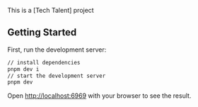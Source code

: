 This is a [Tech Talent] project

## Getting Started

First, run the development server:

```bash
// install dependencies
pnpm dev i
// start the development server
pnpm dev
```

Open [http://localhost:6969](http://localhost:6968) with your browser to see the result.


